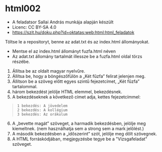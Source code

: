 # html002
* A feladatsor Sallai András munkája alapján készült 
* Licenc: CC BY-SA 4.0
* https://szit.hu/doku.php?id=oktatas:web:html:html_feladatok

Töltse le a repositoryt, benne az adat.txt és az index.html állományokat.
* Mentse el az index.html állományt fuzfa.html néven
* Az adat.txt állomány tartalmát illessze be a fuzfa.html oldal törzs részébe.
1. Állítsa be az oldalt magyar nyelvűre.
2. Állítsa be, hogy a böngészőfülön a „Két fűzfa” felirat jelenjen meg.
3. Állítson be a szöveg előtt egyes szintű fejezetcímet, „Két fűzfa” tartalommal.
4.  három bekezdést jelölje HTML elemmel, bekezdésnek.
5. A bekezdéseknek a következő címet adja, kettes fejezetcímmel:
>``` code linenums="1"
>1 bekezdés: A jövedelem
>2 bekezdés: A kollégium
>3 bekezdés: Az orákulum
>```
6. A „bevette magát” szöveget, a harmadik bekezdésben, jelölje meg kiemeltnek.
   (nem használhatja sem a strong sem a mark jelölést.)
8. A második bekezdésben a „időszerint” szót, jelölje meg dőlt szövegnek.
9. A HTML forráskódjában, megjegyzésbe tegye be a "Vizsgafeladat" szöveget.

